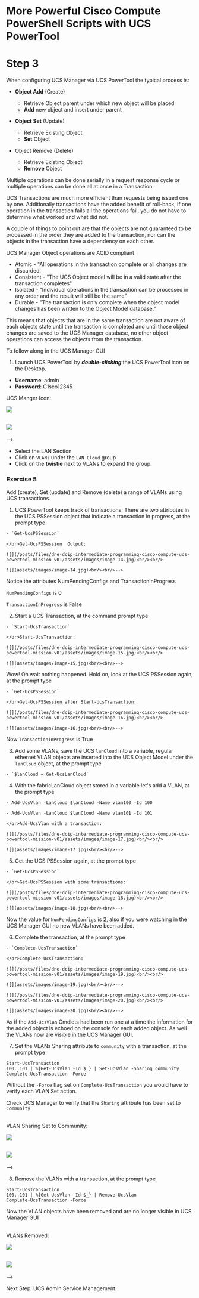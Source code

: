 # More Powerful Cisco Compute PowerShell Scripts with UCS PowerTool

# Step 3

When configuring UCS Manager via UCS PowerTool the typical process is:

  - **Object Add** (Create)
    - Retrieve Object parent under which new object will be placed
    - **Add** new object and insert under parent

  - **Object Set** (Update)
    - Retrieve Existing Object
    - **Set** Object

  - Object Remove (Delete)
    - Retrieve Existing Object
    - **Remove** Object

Multiple operations can be done serially in a request response cycle or multiple operations can be done all at once in a Transaction.

UCS Transactions are much more efficient than requests being issued one by one. Additionally transactions have the added benefit of roll-back, if one operation in the transaction fails all the operations fail, you do not have to determine what worked and what did not.

A couple of things to point out are that the objects are not guaranteed to be processed in the order they are added to the transaction, nor can the objects in the transaction have a dependency on each other.

UCS Manager Object operations are ACID compliant

  - Atomic - "All operations in the transaction complete or all changes are discarded.
  - Consistent - "The UCS Object model will be in a valid state after the transaction completes"
  - Isolated - "Individual operations in the transaction can be processed in any order and the result will still be the same"
  - Durable - "The transaction is only complete when the object model changes has been written to the Object Model database."

This means that objects that are in the same transaction are not aware of each objects state until the transaction is completed and until those object changes are saved to the UCS Manager database, no other object operations can access the objects from the transaction.

To follow along in the UCS Manager GUI

1. Launch UCS PowerTool by ***double-clicking*** the UCS PowerTool icon on the Desktop.

  - **Username**: admin
  - **Password**: C1sco12345

  UCS Manger Icon:

  ![](/posts/files/dne-dcip-intermediate-programming-cisco-compute-ucs-powertool-mission-v01/assets/images/image-13.jpg)<br/><br/>

  ![](assets/images/image-13.jpg)<br/><br/>-->

   - Select the LAN Section
   - Click on `VLANs` under the `LAN Cloud` group
   - Click on the **twistie** next to VLANs to expand the group.

### Exercise 5

Add (create), Set (update) and Remove (delete) a range of VLANs using UCS transactions.

  1. UCS PowerTool keeps track of transactions. There are two attributes in the UCS PSSession object that indicate a transaction in progress, at the prompt type

    - `Get-UcsPSSession`

    </br>Get-UcsPSSession  Output:

    ![](/posts/files/dne-dcip-intermediate-programming-cisco-compute-ucs-powertool-mission-v01/assets/images/image-14.jpg)<br/><br/>

    ![](assets/images/image-14.jpg)<br/><br/>-->

  Notice the attributes NumPendingConfigs and TransactionInProgress

  `NumPendingConfigs` is 0

  `TransactionInProgress` is False

  2. Start a UCS Transaction, at the command prompt type

    - `Start-UcsTransaction`

    </br>Start-UcsTransaction:

    ![](/posts/files/dne-dcip-intermediate-programming-cisco-compute-ucs-powertool-mission-v01/assets/images/image-15.jpg)<br/><br/>

    ![](assets/images/image-15.jpg)<br/><br/>-->

  Wow! Oh wait nothing happened. Hold on, look at the UCS PSSession again, at the prompt type

    - `Get-UcsPSSession`

    </br>Get-UcsPSSession after Start-UcsTransaction:

    ![](/posts/files/dne-dcip-intermediate-programming-cisco-compute-ucs-powertool-mission-v01/assets/images/image-16.jpg)<br/><br/>

    ![](assets/images/image-16.jpg)<br/><br/>-->

  Now `TransactionInProgress` is True

  3. Add some VLANs, save the UCS `lanCloud` into a variable, regular ethernet VLAN objects are inserted into the UCS Object Model under the `lanCloud` object, at the prompt type

    - `$lanCloud = Get-UcsLanCloud`

  4. With the fabricLanCloud object stored in a variable let's add a VLAN, at the prompt type

    - Add-UcsVlan -LanCloud $lanCloud -Name vlan100 -Id 100

    - Add-UcsVlan -LanCloud $lanCloud -Name vlan101 -Id 101

    </br>Add-UcsVlan with a transaction:

    ![](/posts/files/dne-dcip-intermediate-programming-cisco-compute-ucs-powertool-mission-v01/assets/images/image-17.jpg)<br/><br/>

    ![](assets/images/image-17.jpg)<br/><br/>-->

  5. Get the UCS PSSession again, at the prompt type

    - `Get-UcsPSSession`

    </br>Get-UcsPSSession with some transactions:

    ![](/posts/files/dne-dcip-intermediate-programming-cisco-compute-ucs-powertool-mission-v01/assets/images/image-18.jpg)<br/><br/>

    ![](assets/images/image-18.jpg)<br/><br/>-->

  Now the value for `NumPendingConfigs` is 2, also if you were watching in the UCS Manager GUI no new VLANs have been added.

  6. Complete the transaction, at the prompt type

    - `Complete-UcsTransaction`

    </br>Complete-UcsTransaction:

    ![](/posts/files/dne-dcip-intermediate-programming-cisco-compute-ucs-powertool-mission-v01/assets/images/image-19.jpg)<br/><br/>

    ![](assets/images/image-19.jpg)<br/><br/>-->

    ![](/posts/files/dne-dcip-intermediate-programming-cisco-compute-ucs-powertool-mission-v01/assets/images/image-20.jpg)<br/><br/>

    ![](assets/images/image-20.jpg)<br/><br/>-->

  As if the `Add-UcsVlan` Cmdlets had been run one at a time the information for the added object is echoed on the console for each added object. As well the VLANs now are visible in the UCS Manager GUI.

  7. Set the VLANs Sharing attribute to `community` with a transaction, at the prompt type

  ```
  Start-UcsTransaction
  100..101 | %{Get-UcsVlan -Id $_} | Set-UcsVlan -Sharing community
  Complete-UcsTransaction -Force
  ```

  Without the `-Force` flag set on `Complete-UcsTransaction` you would have to verify each VLAN Set action.

  Check UCS Manager to verify that the `Sharing` attribute has been set to `Community`

  </br>VLAN Sharing Set to Community:

  ![](/posts/files/dne-dcip-intermediate-programming-cisco-compute-ucs-powertool-mission-v01/assets/images/image-21.jpg)<br/><br/>

  ![](assets/images/image-21.jpg)<br/><br/>-->

  8. Remove the VLANs with a transaction, at the prompt type

  ```
  Start-UcsTransaction
  100..101 | %{Get-UcsVlan -Id $_} | Remove-UcsVlan
  Complete-UcsTransaction -Force
  ```

Now the VLAN objects have been removed and are no longer visible in UCS Manager GUI

  </br>VLANs Removed:

  ![](/posts/files/dne-dcip-intermediate-programming-cisco-compute-ucs-powertool-mission-v01/assets/images/image-22.jpg)<br/><br/>

  ![](assets/images/image-22.jpg)<br/><br/>-->

Next Step: UCS Admin Service Management.
